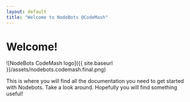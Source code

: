 ```yaml
---
layout: default
title: "Welcome to NodeBots @CodeMash"
---
```


# Welcome!

![NodeBots CodeMash logo]({{ site.baseurl }}/assets/nodebots.codemash.final.png)

This is where you will find all the documentation you need to get started with Nodebots.  Take a look around.  Hopefully you will find something useful!


